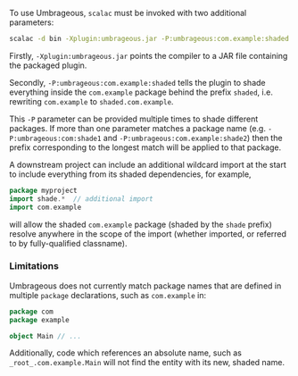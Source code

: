 To use Umbrageous, `scalac` must be invoked with two additional parameters:
```sh
scalac -d bin -Xplugin:umbrageous.jar -P:umbrageous:com.example:shaded *.scala`
```

Firstly, `-Xplugin:umbrageous.jar` points the compiler to a JAR file containing
the packaged plugin.

Secondly, `-P:umbrageous:com.example:shaded` tells the plugin to shade
everything inside the `com.example` package behind the prefix `shaded`, i.e.
rewriting `com.example` to `shaded.com.example`.

This `-P` parameter can be provided multiple times to shade different packages.
If more than one parameter matches a package name (e.g.
`-P:umbrageous:com:shade1` and `-P:umbrageous:com.example:shade2`) then the
prefix corresponding to the longest match will be applied to that package.

A downstream project can include an additional wildcard import at the start to
include everything from its shaded dependencies, for example,
```scala
package myproject
import shade.*  // additional import
import com.example
```
will allow the shaded `com.example` package (shaded by the `shade` prefix)
resolve anywhere in the scope of the import (whether imported, or referred to
by fully-qualified classname).

### Limitations

Umbrageous does not currently match package names that are defined in multiple
`package` declarations, such as `com.example` in:

```scala
package com
package example

object Main // ...
```

Additionally, code which references an absolute name, such as
`_root_.com.example.Main` will not find the entity with its new, shaded name.
